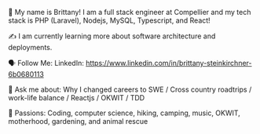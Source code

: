 🤝 My name is Brittany! I am a full stack engineer at Compellier and my tech stack is PHP (Laravel), Nodejs, MySQL, Typescript, and React!

✍️ I am currently learning more about software architecture and deployments.

🗣 Follow Me: LinkedIn: https://www.linkedin.com/in/brittany-steinkirchner-6b0680113

💬 Ask me about: Why I changed careers to SWE / Cross country roadtrips / work-life balance / Reactjs / OKWIT / TDD

💓 Passions: Coding, computer science, hiking, camping, music, OKWIT, motherhood, gardening, and animal rescue

